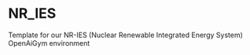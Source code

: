 # NR_IES
Template for our NR-IES (Nuclear Renewable Integrated Energy System) OpenAiGym environment
